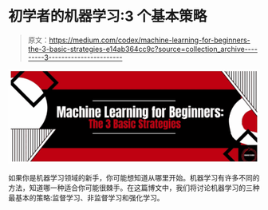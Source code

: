 # 初学者的机器学习:3 个基本策略

> 原文：<https://medium.com/codex/machine-learning-for-beginners-the-3-basic-strategies-e14ab364cc9c?source=collection_archive---------3----------------------->

![](img/0e7e85aa9ec48f0a577c3ade4576ac55.png)

如果你是机器学习领域的新手，你可能想知道从哪里开始。机器学习有许多不同的方法，知道哪一种适合你可能很棘手。在这篇博文中，我们将讨论机器学习的三种最基本的策略:监督学习、非监督学习和强化学习。